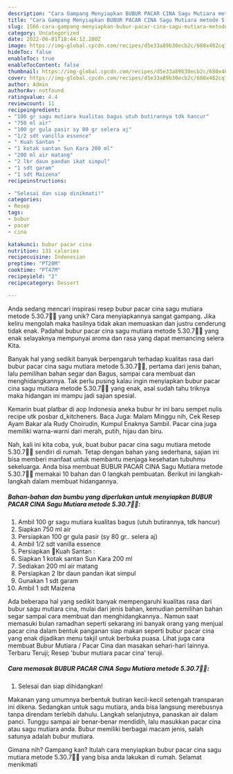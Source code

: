 ```yaml
---
description: "Cara Gampang Menyiapkan BUBUR PACAR CINA Sagu Mutiara metode 5.30.7🌱🍃 yang Mantap"
title: "Cara Gampang Menyiapkan BUBUR PACAR CINA Sagu Mutiara metode 5.30.7🌱🍃 yang Mantap"
slug: 1566-cara-gampang-menyiapkan-bubur-pacar-cina-sagu-mutiara-metode-5307-yang-mantap
category: Uncategorized
date: 2022-06-01T18:44:12.200Z
image: https://img-global.cpcdn.com/recipes/d5e33a89b30ecb2c/680x482cq70/bubur-pacar-cina-sagu-mutiara-metode-5307-foto-resep-utama.jpg
hideToc: false
enableToc: true
enableTocContent: false
thumbnail: https://img-global.cpcdn.com/recipes/d5e33a89b30ecb2c/680x482cq70/bubur-pacar-cina-sagu-mutiara-metode-5307-foto-resep-utama.jpg
cover: https://img-global.cpcdn.com/recipes/d5e33a89b30ecb2c/680x482cq70/bubur-pacar-cina-sagu-mutiara-metode-5307-foto-resep-utama.jpg
author: Admin
authorAv: notfound
ratingvalue: 4.4
reviewcount: 11
recipeingredient:
- "100 gr sagu mutiara kualitas bagus utuh butirannya tdk hancur"
- "750 ml air"
- "100 gr gula pasir sy 80 gr selera aj"
- "1/2 sdt vanilla essence"
- " Kuah Santan "
- "1 kotak santan Sun Kara 200 ml"
- "200 ml air matang"
- "2 lbr daun pandan ikat simpul"
- "1 sdt garam"
- "1 sdt Maizena"
recipeinstructions:

- "Selesai dan siap dinikmati!"
categories:
- Resep
tags:
- bubur
- pacar
- cina

katakunci: bubur pacar cina 
nutrition: 131 calories
recipecuisine: Indonesian
preptime: "PT20M"
cooktime: "PT47M"
recipeyield: "2"
recipecategory: Dessert

---
```





Anda sedang mencari inspirasi resep bubur pacar cina sagu mutiara metode 5.30.7🌱🍃 yang unik? Cara menyiapkannya sangat gampang. Jika keliru mengolah maka hasilnya tidak akan memuaskan dan justru cenderung tidak enak. Padahal bubur pacar cina sagu mutiara metode 5.30.7🌱🍃 yang enak selayaknya mempunyai aroma dan rasa yang dapat memancing selera Kita.





Banyak hal yang sedikit banyak berpengaruh terhadap kualitas rasa dari bubur pacar cina sagu mutiara metode 5.30.7🌱🍃, pertama dari jenis bahan, lalu pemilihan bahan segar dan Bagus, sampai cara membuat dan menghidangkannya. Tak perlu pusing kalau ingin menyiapkan bubur pacar cina sagu mutiara metode 5.30.7🌱🍃 yang enak,      asal sudah tahu triknya maka hidangan ini mampu jadi sajian spesial.














Kemarin buat platbar di aop Indonesia aneka bubur hr ini baru sempet nulis recipe utk posbar d_kitcheners. Baca Juga: Malam Minggu nih, Cek Resep Ayam Bakar ala Rudy Choirudin, Kumpul Enaknya Sambil. Pacar cina juga memiliki warna-warni dari merah, putih, hijau dan biru.






Nah, kali ini kita coba, yuk, buat bubur pacar cina sagu mutiara metode 5.30.7🌱🍃 sendiri di rumah. Tetap dengan bahan yang sederhana, sajian ini bisa memberi manfaat untuk membantu menjaga kesehatan tubuhmu sekeluarga. Anda bisa membuat BUBUR PACAR CINA Sagu Mutiara metode 5.30.7🌱🍃 memakai 10 bahan dan 0 langkah pembuatan. Berikut ini langkah-langkah dalam membuat hidangannya.

<!--inarticleads1-->

##### Bahan-bahan dan bumbu yang diperlukan untuk menyiapkan BUBUR PACAR CINA Sagu Mutiara metode 5.30.7🌱🍃:

1. Ambil 100 gr sagu mutiara kualitas bagus (utuh butirannya, tdk hancur)
1. Siapkan 750 ml air
1. Persiapkan 100 gr gula pasir (sy 80 gr.. selera aj)
1. Ambil 1/2 sdt vanilla essence
1. Persiapkan  🍃Kuah Santan :
1. Siapkan 1 kotak santan Sun Kara 200 ml
1. Sediakan 200 ml air matang
1. Persiapkan 2 lbr daun pandan ikat simpul
1. Gunakan 1 sdt garam
1. Ambil 1 sdt Maizena


Ada beberapa hal yang sedikit banyak mempengaruhi kualitas rasa dari bubur sagu mutiara cina, mulai dari jenis bahan, kemudian pemilihan bahan segar sampai cara membuat dan menghidangkannya.. Namun saat memasuki bulan ramadhan seperti sekarang ini banyak orang yang menjual pacar cina dalam bentuk panganan siap makan seperti bubur pacar cina yang enak dijadikan menu takjil untuk berbuka puasa. Lihat juga cara membuat Bubur Mutiara / Pacar Cina dan masakan sehari-hari lainnya. Terbaru Teruji; Resep &#39;bubur mutiara pacar cina&#39; teruji. 

<!--inarticleads2-->

##### Cara memasak BUBUR PACAR CINA Sagu Mutiara metode 5.30.7🌱🍃:


1. Selesai dan siap dihidangkan!

Makanan yang umumnya berbentuk butiran kecil-kecil setengah transparan ini dikena. Sedangkan untuk sagu mutiara, anda bisa langsung merebusnya tanpa direndam terlebih dahulu. Langkah selanjutnya, panaskan air dalam panci. Tunggu sampai air benar-benar mendidih, lalu masukkan pacar cina atau sagu mutiara anda. Bubur memiliki berbagai macam jenis, salah satunya adalah bubur mutiara. 

Gimana nih? Gampang kan? Itulah cara menyiapkan bubur pacar cina sagu mutiara metode 5.30.7🌱🍃 yang bisa anda lakukan di rumah. Selamat menikmati
